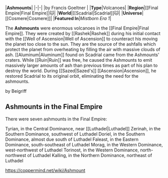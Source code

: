 |**Ashmounts**|
|-|-|
|by  Francis Goeltner |
|**Type**|Volcanoes|
|**Region**|[[Final Empire\|Final Empire]]🐱︎|
|**World**|[[Scadrial\|Scadrial]]🐱︎|
|**Universe**|[[Cosmere\|Cosmere]]|
|**Featured In**|*Mistborn Era 1*|

The **Ashmounts** were enormous volcanoes in the [[Final Empire\|Final Empire]].
They were created by [[Rashek\|Rashek]] during his initial contact with the [[Well of Ascension\|Well of Ascension]] to counteract his moving the planet too close to the sun. They are the source of the ashfalls which protect the planet from overheating by filling the air with massive clouds of ash. [[Aluminum\|Aluminum]] found on Scadrial came from the Ashmounts' craters.
While [[Ruin\|Ruin]] was free, he caused the Ashmounts to emit massively larger amounts of ash than previous times as part of his plan to destroy the world.
During [[Sazed\|Sazed's]] [[Ascension\|Ascension]], he restored Scadrial to its original orbit, eliminating the need for the ashmounts.

 by  Beigriff 
## Ashmounts in the Final Empire
There were seven ashmounts in the Final Empire:

Tyrian, in the Central Dominance, near [[Luthadel\|Luthadel]]
Zerinah, in the Southern Dominance, southwest of Luthadel
Doriel, in the Southern Dominance, almost due south of Luthadel
Faleast, in the Eastern Dominance, south-southeast of Luthadel
Morag, in the Western Dominance, west-northwest of Luthadel
Torinost, in the Western Dominance, north-northwest of Luthadel
Kalling, in the Northern Dominance, northeast of Luthadel


https://coppermind.net/wiki/Ashmount